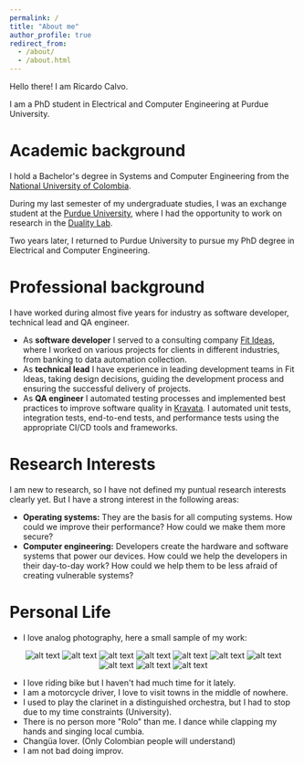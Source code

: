 ```yaml
---
permalink: /
title: "About me"
author_profile: true
redirect_from: 
  - /about/
  - /about.html
---
```


Hello there! I am Ricardo Calvo.

I am a PhD student in Electrical and Computer Engineering at Purdue University.

# Academic background
I hold a Bachelor's degree in Systems and Computer Engineering from the [National University of Colombia](https://unal.edu.co/).

During my last semester of my undergraduate studies, I was an exchange student at the [Purdue University](https://engineering.purdue.edu), where I had the opportunity to work on research in the [Duality Lab](https://davisjam.github.io/research/).

Two years later, I returned to Purdue University to pursue my PhD degree in Electrical and Computer Engineering.

# Professional background

I have worked during almost five years for industry as software developer, technical lead and QA engineer.

* As **software developer** I served to a consulting company [Fit Ideas](https://www.fitideas.ai/), where I worked on various projects for clients in different industries, from banking to data automation collection.
* As **technical lead** I have experience in leading development teams in Fit Ideas, taking design decisions, guiding the development process and ensuring the successful delivery of projects.
* As **QA engineer** I automated testing processes and implemented best practices to improve software quality in [Kravata](https://www.kravata.co/). I automated unit tests, integration tests, end-to-end tests, and performance tests using the appropriate CI/CD tools and frameworks.

# Research Interests
I am new to research, so I have not defined my puntual research interests clearly yet. But I have a strong interest in the following areas:
* **Operating systems:** They are the basis for all computing systems. How could we improve their performance? How could we make them more secure?
* **Computer engineering:** Developers create the hardware and software systems that power our devices. How could we help the developers in their day-to-day work? How could we help them to be less afraid of creating vulnerable systems?

# Personal Life
* I love analog photography, here a small sample of my work: 

<div align="center">

![alt text](/images/camera/1.jpg)
![alt text](/images/camera/2.jpg)
![alt text](/images/camera/3.jpg)
![alt text](/images/camera/4.jpg)
![alt text](/images/camera/5.jpg)
![alt text](/images/camera/6.jpg)
![alt text](/images/camera/7.jpg)
![alt text](/images/camera/8.jpg)
![alt text](/images/camera/9.jpg)
![alt text](/images/camera/10.jpg)


</div>


* I love riding bike but I haven't had much time for it lately.
* I am a motorcycle driver, I love to visit towns in the middle of nowhere.
* I used to play the clarinet in a distinguished orchestra, but I had to stop due to my time constraints (University).
* There is no person more "Rolo" than me. I dance while clapping my hands and singing local cumbia.
* Changüa lover. (Only Colombian people will understand)
* I am not bad doing improv.

